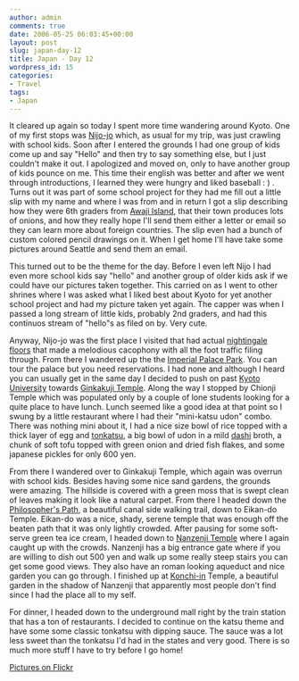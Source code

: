 ```yaml
---
author: admin
comments: true
date: 2006-05-25 06:03:45+00:00
layout: post
slug: japan-day-12
title: Japan - Day 12
wordpress_id: 15
categories:
- Travel
tags:
- Japan
---
```


It cleared up again so today I spent more time wandering around Kyoto. One of my first stops was [Nijo-jo](http://en.wikipedia.org/wiki/Nijo_castle) which, as usual for my trip, was just crawling with school kids. Soon after I entered the grounds I had one group of kids come up and say "Hello" and then try to say something else, but I just couldn't make it out. I apologized and moved on, only to have another group of kids pounce on me. This time their english was better and after we went through introductions, I learned they were hungry and liked baseball : ) . Turns out it was part of some school project for they had me fill out a little slip with my name and where I was from and in return I got a slip describing how they were 6th graders from [Awaji Island](http://en.wikipedia.org/wiki/Awaji_Island), that their town produces lots of onions, and how they really hope I'll send them either a letter or email so they can learn more about foreign countries. The slip even had a bunch of custom colored pencil drawings on it. When I get home I'll have take some pictures around Seattle and send them an email.  

This turned out to be the theme for the day. Before I even left Nijo I had even more school kids say "hello" and another group of older kids ask if we could have our pictures taken together. This carried on as I went to other shrines where I was asked what I liked best about Kyoto for yet another school project and had my picture taken yet again. The capper was when I passed a long stream of little kids, probably 2nd graders, and had this continuos stream of "hello"s as filed on by. Very cute.  

Anyway, Nijo-jo was the first place I visited that had actual [nightingale floors](http://www.theotori.com/BookTwo/qna.asp) that made a melodious cacophony with all the foot traffic filing through. From there I wandered up the the [Imperial Palace Park](http://www.pref.kyoto.jp/visitkyoto/en/theme/sites/traditional_buil/imperial_gardens/index.html). You can tour the palace but you need reservations. I had none and although I heard you can usually get in the same day I decided to push on past [Kyoto University](http://www.kyoto-u.ac.jp/index-e.html) towards [Ginkakuji Temple](http://yamasa.org/japan/english/destinations/kyoto/ginkakuji.html). Along the way I stopped by Chionji Temple which was populated only by a couple of lone students looking for a quite place to have lunch. Lunch seemed like a good idea at that point so I swung by a little restaurant where I had their "mini-katsu udon" combo. There was nothing mini about it, I had a nice size bowl of rice topped with a thick layer of egg and [tonkatsu](http://en.wikipedia.org/wiki/Tonkatsu), a big bowl of udon in a mild [dashi](http://en.wikipedia.org/wiki/Dashi) broth, a chunk of soft tofu topped with green onion and dried fish flakes, and some japanese pickles for only 600 yen.  

From there I wandered over to Ginkakuji Temple, which again was overrun with school kids. Besides having some nice sand gardens, the grounds were amazing. The hillside is covered with a green moss that is swept clean of leaves making it look like a natural carpet. From there I headed down the [Philosopher's Path](http://www.japan-guide.com/e/e3906.html), a beautiful canal side walking trail, down to Eikan-do Temple. Eikan-do was a nice, shady, serene temple that was enough off the beaten path that it was only lightly crowded. After pausing for some soft-serve green tea ice cream, I headed down to [Nanzenji Temple](http://www.sacred-destinations.com/japan/kyoto-nanzenji.htm) where I again caught up with the crowds. Nanzenji has a big entrance gate where if you are willing to dish out 500 yen and walk up some really steep stairs you can get some good views. They also have an roman looking aqueduct and nice garden you can go through. I finished up at [Konchi-in](http://www.pref.kyoto.jp/visitkyoto/en/theme/sites/shrines/temples/konchi_in/) Temple, a beautiful garden in the shadow of Nanzenji that apparently most people don't find since I had the place all to my self.  

For dinner, I headed down to the underground mall right by the train station that has a ton of restaurants. I decided to continue on the katsu theme and have some some classic tonkatsu with dipping sauce. The sauce was a lot less sweet than the tonkatsu I'd had in the states and very good. There is so much more stuff I have to try before I go home!  

[Pictures on Flickr](http://www.flickr.com/photos/72831683@N00/sets/72157594143806620/)
